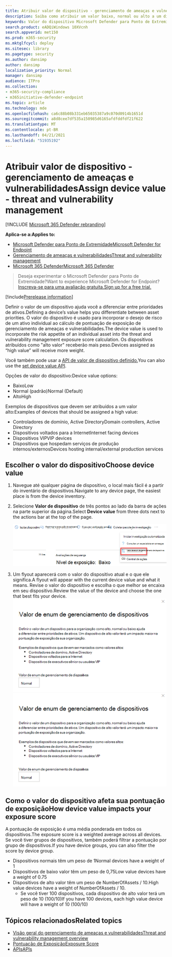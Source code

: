 ```yaml
---
title: Atribuir valor de dispositivo - gerenciamento de ameaças e vulnerabilidades
description: Saiba como atribuir um valor baixo, normal ou alto a um dispositivo para ajudá-lo a diferenciar entre prioridades de ativos.
keywords: Valor do dispositivo Microsoft Defender para Ponto de Extremidade, valor do dispositivo de gerenciamento de ameaças e vulnerabilidades, dispositivos de alto valor, pontuação de exposição do valor do dispositivo
search.product: eADQiWindows 10XVcnh
search.appverid: met150
ms.prod: m365-security
ms.mktglfcycl: deploy
ms.sitesec: library
ms.pagetype: security
ms.author: dansimp
author: dansimp
localization_priority: Normal
manager: dansimp
audience: ITPro
ms.collection:
- m365-security-compliance
- m365initiative-defender-endpoint
ms.topic: article
ms.technology: mde
ms.openlocfilehash: ca6c88b08b331eb65035387a9c070d0914b1651d
ms.sourcegitcommit: a8d8cee7df535a150985d6165afdfddfdf21f622
ms.translationtype: MT
ms.contentlocale: pt-BR
ms.lasthandoff: 04/21/2021
ms.locfileid: "51935192"
---
```

# <a name="assign-device-value---threat-and-vulnerability-management"></a><span data-ttu-id="d9d6a-104">Atribuir valor de dispositivo - gerenciamento de ameaças e vulnerabilidades</span><span class="sxs-lookup"><span data-stu-id="d9d6a-104">Assign device value - threat and vulnerability management</span></span>

[!INCLUDE [Microsoft 365 Defender rebranding](../../includes/microsoft-defender.md)]

<span data-ttu-id="d9d6a-105">**Aplica-se a:**</span><span class="sxs-lookup"><span data-stu-id="d9d6a-105">**Applies to:**</span></span>

- [<span data-ttu-id="d9d6a-106">Microsoft Defender para Ponto de Extremidade</span><span class="sxs-lookup"><span data-stu-id="d9d6a-106">Microsoft Defender for Endpoint</span></span>](https://go.microsoft.com/fwlink/?linkid=2154037)
- [<span data-ttu-id="d9d6a-107">Gerenciamento de ameaças e vulnerabilidades</span><span class="sxs-lookup"><span data-stu-id="d9d6a-107">Threat and vulnerability management</span></span>](next-gen-threat-and-vuln-mgt.md)
- [<span data-ttu-id="d9d6a-108">Microsoft 365 Defender</span><span class="sxs-lookup"><span data-stu-id="d9d6a-108">Microsoft 365 Defender</span></span>](https://go.microsoft.com/fwlink/?linkid=2118804)

> <span data-ttu-id="d9d6a-109">Deseja experimentar o Microsoft Defender para Ponto de Extremidade?</span><span class="sxs-lookup"><span data-stu-id="d9d6a-109">Want to experience Microsoft Defender for Endpoint?</span></span> [<span data-ttu-id="d9d6a-110">Inscreva-se para uma avaliação gratuita.</span><span class="sxs-lookup"><span data-stu-id="d9d6a-110">Sign up for a free trial.</span></span>](https://www.microsoft.com/microsoft-365/windows/microsoft-defender-atp?ocid=docs-wdatp-portaloverview-abovefoldlink)

[!include[Prerelease information](../../includes/prerelease.md)]

<span data-ttu-id="d9d6a-111">Definir o valor de um dispositivo ajuda você a diferenciar entre prioridades de ativos.</span><span class="sxs-lookup"><span data-stu-id="d9d6a-111">Defining a device’s value helps you differentiate between asset priorities.</span></span> <span data-ttu-id="d9d6a-112">O valor do dispositivo é usado para incorporar o desejo de risco de um ativo individual ao cálculo de pontuação de exposição de gerenciamento de ameaças e vulnerabilidades.</span><span class="sxs-lookup"><span data-stu-id="d9d6a-112">The device value is used to incorporate the risk appetite of an individual asset into the threat and vulnerability management exposure score calculation.</span></span> <span data-ttu-id="d9d6a-113">Os dispositivos atribuídos como "alto valor" receberão mais peso.</span><span class="sxs-lookup"><span data-stu-id="d9d6a-113">Devices assigned as “high value” will receive more weight.</span></span>

<span data-ttu-id="d9d6a-114">Você também pode usar a [API de valor de dispositivo definido.](set-device-value.md)</span><span class="sxs-lookup"><span data-stu-id="d9d6a-114">You can also use the [set device value API](set-device-value.md).</span></span>

<span data-ttu-id="d9d6a-115">Opções de valor do dispositivo:</span><span class="sxs-lookup"><span data-stu-id="d9d6a-115">Device value options:</span></span>

- <span data-ttu-id="d9d6a-116">Baixo</span><span class="sxs-lookup"><span data-stu-id="d9d6a-116">Low</span></span>
- <span data-ttu-id="d9d6a-117">Normal (padrão)</span><span class="sxs-lookup"><span data-stu-id="d9d6a-117">Normal (Default)</span></span>
- <span data-ttu-id="d9d6a-118">Alto</span><span class="sxs-lookup"><span data-stu-id="d9d6a-118">High</span></span>

<span data-ttu-id="d9d6a-119">Exemplos de dispositivos que devem ser atribuídos a um valor alto:</span><span class="sxs-lookup"><span data-stu-id="d9d6a-119">Examples of devices that should be assigned a high value:</span></span>

- <span data-ttu-id="d9d6a-120">Controladores de domínio, Active Directory</span><span class="sxs-lookup"><span data-stu-id="d9d6a-120">Domain controllers, Active Directory</span></span>
- <span data-ttu-id="d9d6a-121">Dispositivos voltados para a Internet</span><span class="sxs-lookup"><span data-stu-id="d9d6a-121">Internet facing devices</span></span>
- <span data-ttu-id="d9d6a-122">Dispositivos VIP</span><span class="sxs-lookup"><span data-stu-id="d9d6a-122">VIP devices</span></span>
- <span data-ttu-id="d9d6a-123">Dispositivos que hospedam serviços de produção internos/externos</span><span class="sxs-lookup"><span data-stu-id="d9d6a-123">Devices hosting internal/external production services</span></span>

## <a name="choose-device-value"></a><span data-ttu-id="d9d6a-124">Escolher o valor do dispositivo</span><span class="sxs-lookup"><span data-stu-id="d9d6a-124">Choose device value</span></span>

1. <span data-ttu-id="d9d6a-125">Navegue até qualquer página de dispositivo, o local mais fácil é a partir do inventário de dispositivos.</span><span class="sxs-lookup"><span data-stu-id="d9d6a-125">Navigate to any device page, the easiest place is from the device inventory.</span></span>

2. <span data-ttu-id="d9d6a-126">Selecione **Valor de dispositivo** de três pontos ao lado da barra de ações na parte superior da página.</span><span class="sxs-lookup"><span data-stu-id="d9d6a-126">Select **Device value** from three dots next to the actions bar at the top of the page.</span></span>

    ![Exemplo do menu suspenso valor do dispositivo.](images/tvm-device-value-dropdown.png)

3. <span data-ttu-id="d9d6a-128">Um flyout aparecerá com o valor do dispositivo atual e o que ele significa.</span><span class="sxs-lookup"><span data-stu-id="d9d6a-128">A flyout will appear with the current device value and what it means.</span></span> <span data-ttu-id="d9d6a-129">Revise o valor do dispositivo e escolha o que melhor se encaixa em seu dispositivo.</span><span class="sxs-lookup"><span data-stu-id="d9d6a-129">Review the value of the device and choose the one that best fits your device.</span></span>
<span data-ttu-id="d9d6a-130">![Exemplo do flyout do valor do dispositivo.](images/tvm-device-value-flyout.png)</span><span class="sxs-lookup"><span data-stu-id="d9d6a-130">![Example of the device value flyout.](images/tvm-device-value-flyout.png)</span></span>

## <a name="how-device-value-impacts-your-exposure-score"></a><span data-ttu-id="d9d6a-131">Como o valor do dispositivo afeta sua pontuação de exposição</span><span class="sxs-lookup"><span data-stu-id="d9d6a-131">How device value impacts your exposure score</span></span>

<span data-ttu-id="d9d6a-132">A pontuação de exposição é uma média ponderada em todos os dispositivos.</span><span class="sxs-lookup"><span data-stu-id="d9d6a-132">The exposure score is a weighted average across all devices.</span></span> <span data-ttu-id="d9d6a-133">Se você tiver grupos de dispositivos, também poderá filtrar a pontuação por grupo de dispositivos.</span><span class="sxs-lookup"><span data-stu-id="d9d6a-133">If you have device groups, you can also filter the score by device group.</span></span>

- <span data-ttu-id="d9d6a-134">Dispositivos normais têm um peso de 1</span><span class="sxs-lookup"><span data-stu-id="d9d6a-134">Normal devices have a weight of 1</span></span>
- <span data-ttu-id="d9d6a-135">Dispositivos de baixo valor têm um peso de 0,75</span><span class="sxs-lookup"><span data-stu-id="d9d6a-135">Low value devices have a weight of 0.75</span></span>
- <span data-ttu-id="d9d6a-136">Dispositivos de alto valor têm um peso de NumberOfAssets / 10.</span><span class="sxs-lookup"><span data-stu-id="d9d6a-136">High value devices have a weight of NumberOfAssets / 10.</span></span>
    - <span data-ttu-id="d9d6a-137">Se você tiver 100 dispositivos, cada dispositivo de alto valor terá um peso de 10 (100/10)</span><span class="sxs-lookup"><span data-stu-id="d9d6a-137">If you have 100 devices, each high value device will have a weight of 10 (100/10)</span></span>

## <a name="related-topics"></a><span data-ttu-id="d9d6a-138">Tópicos relacionados</span><span class="sxs-lookup"><span data-stu-id="d9d6a-138">Related topics</span></span>

- [<span data-ttu-id="d9d6a-139">Visão geral do gerenciamento de ameaças e vulnerabilidades</span><span class="sxs-lookup"><span data-stu-id="d9d6a-139">Threat and vulnerability management overview</span></span>](next-gen-threat-and-vuln-mgt.md)
- [<span data-ttu-id="d9d6a-140">Pontuação de Exposição</span><span class="sxs-lookup"><span data-stu-id="d9d6a-140">Exposure Score</span></span>](tvm-exposure-score.md)
- [<span data-ttu-id="d9d6a-141">APIs</span><span class="sxs-lookup"><span data-stu-id="d9d6a-141">APIs</span></span>](next-gen-threat-and-vuln-mgt.md#apis)